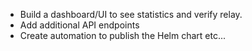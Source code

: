 - Build a dashboard/UI to see statistics and verify relay.
- Add additional API endpoints
- Create automation to publish the Helm chart etc...